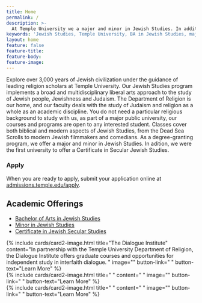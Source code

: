 ```yaml
---
title: Home
permalink: /
description: >-
  At Temple University we a major and minor in Jewish Studies. In addition, we were the first university to offer a             Certificate in Secular Jewish Studies.  
keywords: 'Jewish Studies, Temple University, BA in Jewish Studies, major or minor in Jewish Studies'
layout: home
feature: false
feature-title: 
feature-body: 
feature-image: 
---
```

Explore over 3,000 years of Jewish civilization under the guidance of leading religion scholars at Temple University. 
Our Jewish Studies program implements a broad and multidisciplinary liberal arts approach to the study of Jewish people, Jewishness and Judaism. The Department of Religion is our home, and our faculty deals with the study of Judaism and religion as a whole as an academic discipline. You do not need a particular religious background to study with us, as part of a major public university, our courses and programs are open to any interested student. Classes cover both biblical and modern aspects of Jewish Studies, from the Dead Sea Scrolls to modern Jewish filmmakers and comedians. As a degree-granting program, we offer a major and minor in Jewish Studies. In adition, we were the first university to offer a Certificate in Secular Jewish Studies. 

### Apply
When you are ready to apply, submit your application online at [admissions.temple.edu/apply](http://admissions.temple.edu/apply).

## Academic Offerings
- [Bachelor of Arts in Jewish Studies](http://bulletin.temple.edu/undergraduate/liberal-arts/jewish-studies/ba-jewish-studies/)
- [Minor in Jewish Studies](http://bulletin.temple.edu/undergraduate/liberal-arts/jewish-studies/minor-jewish-studies/)
- [Certificate in Jewish Secular Studies](http://bulletin.temple.edu/undergraduate/liberal-arts/jewish-studies/certificate-jewish-studies/)

<div class="row row-wide">
  <div class="col m12 l4">{% include cards/card2-image.html 
    title="The Dialogue Institute" 
    content="In partnership with the Temple University Department of Religion, the Dialogue Institute offers graduate courses and opportunities for independent study in interfaith dialogue. " 
    image="" 
    button-link=" " 
    button-text="Learn More" %}
  </div>
  <div class="row row-wide">
    <div class="col m12 l4">{% include cards/card2-image.html 
      title=" " 
      content=" " 
      image="" 
      button-link=" " 
      button-text="Learn More" %}
    </div>
    <div class="row row-wide">
      <div class="col m12 l4">{% include cards/card2-image.html 
        title=" " 
        content=" " 
        image="" 
        button-link=" " 
        button-text="Learn More" %}
      </div>
</div>
